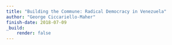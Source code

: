 ```yaml
---
title: "Building the Commune: Radical Democracy in Venezuela"
author: "George Ciccariello-Maher"
finish-date: 2018-07-09
_build:
    render: false
---
```


